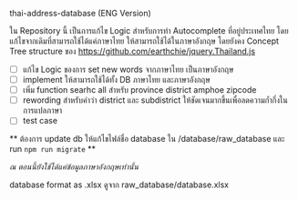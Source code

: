 thai-address-database (ENG Version)

ใน Repository นี้ เป็นการแก้ไข Logic สำหรับการทำ Autocomplete ที่อยู่ประเทศไทย
โดยแก้ไขจากเดิมที่สามารถใช้ได้แค่ภาษาไทย ให้สามารถใช้ได้ในภาษาอังกฤษ 
โดยยังคง Concept Tree structure ของ https://github.com/earthchie/jquery.Thailand.js

- [ ] แก้ไข Logic ของการ set new words จากภาษาไทย เป็นภาษาอังกฤษ
- [ ] implement ให้สามารถใช้ได้ทั้ง DB ภาษาไทย และภาษาอังกฤษ 
- [ ] เพิ่ม function searhc all สำหรับ province district amphoe zipcode
- [ ] rewording สำหรับคำว่า district และ subdistrict ให้ชัดเจนมากขึ้นเพื่อลดความก้ำกึ่งในการแปลภาษา
- [ ] test case

** ต้องการ update db ให้แก้ไขไฟล์ชื่อ database ใน /database/raw_database และ run `npm run migrate` **

_ณ ตอนนี้ยังใช้ได้แค่ข้อมูลภาษาอังกฤษเท่านั้น_

database format as .xlsx ดูจาก raw_database/database.xlsx
